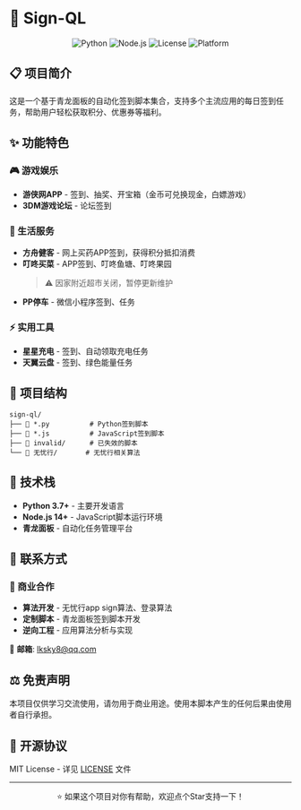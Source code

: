 # 🎯 Sign-QL

<p align="center">
  <img src="https://img.shields.io/badge/Python-3.7+-blue.svg" alt="Python">
  <img src="https://img.shields.io/badge/Node.js-14+-green.svg" alt="Node.js">
  <img src="https://img.shields.io/badge/License-MIT-yellow.svg" alt="License">
  <img src="https://img.shields.io/badge/Platform-青龙面板-orange.svg" alt="Platform">
</p>

## 📋 项目简介

这是一个基于青龙面板的自动化签到脚本集合，支持多个主流应用的每日签到任务，帮助用户轻松获取积分、优惠券等福利。

## ✨ 功能特色

### 🎮 游戏娱乐
- **游侠网APP** - 签到、抽奖、开宝箱（金币可兑换现金，白嫖游戏）
- **3DM游戏论坛** - 论坛签到

### 🛒 生活服务
- **方舟健客** - 网上买药APP签到，获得积分抵扣消费
- **叮咚买菜** - APP签到、叮咚鱼塘、叮咚果园
  > ⚠️ 因家附近超市关闭，暂停更新维护
- **PP停车** - 微信小程序签到、任务

### ⚡ 实用工具
- **星星充电** - 签到、自动领取充电任务
- **天翼云盘** - 签到、绿色能量任务

## 📁 项目结构

```
sign-ql/
├── 📄 *.py          # Python签到脚本
├── 📄 *.js          # JavaScript签到脚本
├── 📁 invalid/      # 已失效的脚本
└── 📁 无忧行/       # 无忧行相关算法
```

## 🔧 技术栈

- **Python 3.7+** - 主要开发语言
- **Node.js 14+** - JavaScript脚本运行环境
- **青龙面板** - 自动化任务管理平台

## 📧 联系方式

### 💼 商业合作
- **算法开发** - 无忧行app sign算法、登录算法
- **定制脚本** - 青龙面板签到脚本开发
- **逆向工程** - 应用算法分析与实现

📮 **邮箱**: lksky8@qq.com

## ⚖️ 免责声明

本项目仅供学习交流使用，请勿用于商业用途。使用本脚本产生的任何后果由使用者自行承担。

## 📄 开源协议

MIT License - 详见 [LICENSE](LICENSE) 文件

---

<p align="center">
  ⭐ 如果这个项目对你有帮助，欢迎点个Star支持一下！
</p>

